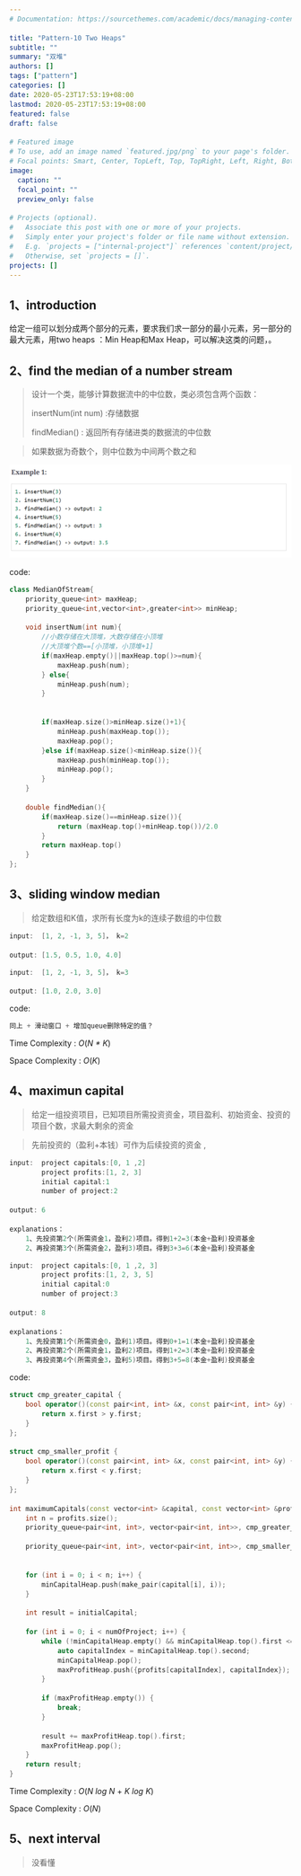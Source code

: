 ```yaml
---
# Documentation: https://sourcethemes.com/academic/docs/managing-content/

title: "Pattern-10 Two Heaps"
subtitle: ""
summary: "双堆"
authors: []
tags: ["pattern"]
categories: []
date: 2020-05-23T17:53:19+08:00
lastmod: 2020-05-23T17:53:19+08:00
featured: false
draft: false

# Featured image
# To use, add an image named `featured.jpg/png` to your page's folder.
# Focal points: Smart, Center, TopLeft, Top, TopRight, Left, Right, BottomLeft, Bottom, BottomRight.
image:
  caption: ""
  focal_point: ""
  preview_only: false

# Projects (optional).
#   Associate this post with one or more of your projects.
#   Simply enter your project's folder or file name without extension.
#   E.g. `projects = ["internal-project"]` references `content/project/deep-learning/index.md`.
#   Otherwise, set `projects = []`.
projects: []
---
```


## 1、introduction

给定一组可以划分成两个部分的元素，要求我们求一部分的最小元素，另一部分的最大元素，用two heaps ：Min Heap和Max Heap，可以解决这类的问题，。

## 2、find the median of a number stream

> 设计一个类，能够计算数据流中的中位数，类必须包含两个函数：
>
> insertNum(int num) :存储数据
>
> findMedian() : 返回所有存储进类的数据流的中位数

> 如果数据为奇数个，则中位数为中间两个数之和

![](./2-1.png)

code:

```c++
class MedianOfStream{
    priority_queue<int> maxHeap;
    priority_queue<int,vector<int>,greater<int>> minHeap;

    void insertNum(int num){
        //小数存储在大顶堆，大数存储在小顶堆
        //大顶堆个数==[小顶堆，小顶堆+1]
        if(maxHeap.empty()||maxHeap.top()>=num){
            maxHeap.push(num);
        } else{
            minHeap.push(num);
        }


        if(maxHeap.size()>minHeap.size()+1){
            minHeap.push(maxHeap.top());
            maxHeap.pop();
        }else if(maxHeap.size()<minHeap.size()){
            maxHeap.push(minHeap.top());
            minHeap.pop();
        }
    }

    double findMedian(){
        if(maxHeap.size()==minHeap.size()){
            return (maxHeap.top()+minHeap.top())/2.0
        }
        return maxHeap.top()
    }
};
```



## 3、sliding window median

> 给定数组和K值，求所有长度为k的连续子数组的中位数

```c++
input:	[1, 2, -1, 3, 5]， k=2
    
output:	[1.5, 0.5, 1.0, 4.0]
```

```c++
input:	[1, 2, -1, 3, 5]， k=3
    
output:	[1.0, 2.0, 3.0]
```

code:

```c++
同上 + 滑动窗口 + 增加queue删除特定的值？
```

Time Complexity : *O*(*N \* K*)

Space Complexity : *O*(*K*)

## 4、maximun capital

> 给定一组投资项目，已知项目所需投资资金，项目盈利、初始资金、投资的项目个数，求最大剩余的资金

> 先前投资的（盈利+本钱）可作为后续投资的资金 , 

```c++
input:	project capitals:[0, 1 ,2]
		project profits:[1, 2, 3]
		initial capital:1
		number of project:2
            
output:	6
    
explanations：
    1、先投资第2个(所需资金1，盈利2)项目。得到1+2=3(本金+盈利)投资基金
    2、再投资第3个(所需资金2，盈利3)项目。得到3+3=6(本金+盈利)投资基金
```

```c++
input:	project capitals:[0, 1 ,2, 3]
		project profits:[1, 2, 3, 5]
		initial capital:0
		number of project:3
            
output:	8
    
explanations：
    1、先投资第1个(所需资金0，盈利1)项目。得到0+1=1(本金+盈利)投资基金
    2、再投资第2个(所需资金1，盈利2)项目。得到1+2=3(本金+盈利)投资基金
    3、再投资第4个(所需资金3，盈利5)项目。得到3+5=8(本金+盈利)投资基金
```

code:

```c++
struct cmp_greater_capital {
    bool operator()(const pair<int, int> &x, const pair<int, int> &y) {
        return x.first > y.first;
    }
};

struct cmp_smaller_profit {
    bool operator()(const pair<int, int> &x, const pair<int, int> &y) {
        return x.first < y.first;
    }
};

int maximumCapitals(const vector<int> &capital, const vector<int> &profits, int numOfProject, int initialCapital) {
    int n = profits.size();
    priority_queue<pair<int, int>, vector<pair<int, int>>, cmp_greater_capital> minCapitalHeap;

    priority_queue<pair<int, int>, vector<pair<int, int>>, cmp_smaller_profit> maxProfitHeap;


    for (int i = 0; i < n; i++) {
        minCapitalHeap.push(make_pair(capital[i], i));
    }

    int result = initialCapital;

    for (int i = 0; i < numOfProject; i++) {
        while (!minCapitalHeap.empty() && minCapitalHeap.top().first <= result) {
            auto capitalIndex = minCapitalHeap.top().second;
            minCapitalHeap.pop();
            maxProfitHeap.push({profits[capitalIndex], capitalIndex});
        }

        if (maxProfitHeap.empty()) {
            break;
        }

        result += maxProfitHeap.top().first;
        maxProfitHeap.pop();
    }
    return result;
}
```

Time Complexity : *O*(*N log N* + *K log K*)

Space Complexity : *O*(*N*)

## 5、next interval

> 没看懂